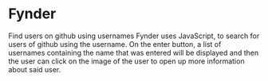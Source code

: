 # Fynder
Find users on github using usernames
Fynder uses JavaScript, to search for users of github using the username.
On the enter button, a list of usernames containing the name that was entered will be displayed 
and then the user can click on the image of the user to open up more information about said user.

